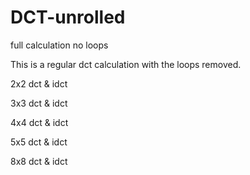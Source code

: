 # DCT-unrolled
full calculation no loops

This is a regular dct calculation with the loops removed.

2x2 dct & idct

3x3 dct & idct

4x4 dct & idct

5x5 dct & idct

8x8 dct & idct

